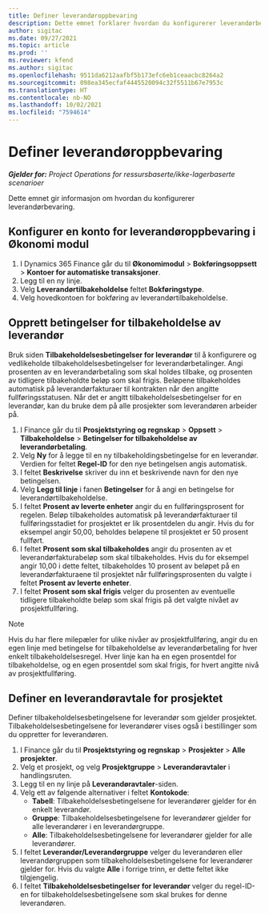 ```yaml
---
title: Definer leverandøroppbevaring
description: Dette emnet forklarer hvordan du konfigurerer leverandørbevaring.
author: sigitac
ms.date: 09/27/2021
ms.topic: article
ms.prod: ''
ms.reviewer: kfend
ms.author: sigitac
ms.openlocfilehash: 9511da6212aafbf5b173efc6eb1ceaacbc8264a2
ms.sourcegitcommit: 098ea345ecfaf4445520094c32f5511b67e7953c
ms.translationtype: HT
ms.contentlocale: nb-NO
ms.lasthandoff: 10/02/2021
ms.locfileid: "7594614"
---
```

# <a name="set-up-vendor-retention"></a>Definer leverandøroppbevaring

_**Gjelder for:** Project Operations for ressursbaserte/ikke-lagerbaserte scenarioer_

Dette emnet gir informasjon om hvordan du konfigurerer leverandørbevaring.

## <a name="set-up-a-vendor-retention-account-in-general-ledger"></a>Konfigurer en konto for leverandøroppbevaring i Økonomi modul

1. I Dynamics 365 Finance går du til **Økonomimodul** > **Bokføringsoppsett** > **Kontoer for automatiske transaksjoner**.
2. Legg til en ny linje.
3. Velg **Leverandørtilbakeholdelse** feltet **Bokføringstype**.
4. Velg hovedkontoen for bokføring av leverandørtilbakeholdelse.

## <a name="create-vendor-retention-terms"></a>Opprett betingelser for tilbakeholdelse av leverandør

Bruk siden **Tilbakeholdelsesbetingelser for leverandør** til å konfigurere og vedlikeholde tilbakeholdelsesbetingelser for leverandørbetalinger. Angi prosenten av en leverandørbetaling som skal holdes tilbake, og prosenten av tidligere tilbakeholdte beløp som skal frigis. Beløpene tilbakeholdes automatisk på leverandørfakturaer til kontrakten når den angitte fullføringsstatusen. Når det er angitt tilbakeholdelsesbetingelser for en leverandør, kan du bruke dem på alle prosjekter som leverandøren arbeider på.

1. I Finance går du til **Prosjektstyring og regnskap** > **Oppsett** > **Tilbakeholdelse** > **Betingelser for tilbakeholdelse av leverandørbetaling**.
2. Velg **Ny** for å legge til en ny tilbakeholdingsbetingelse for en leverandør. Verdien for feltet **Regel-ID** for den nye betingelsen angis automatisk. 
3. I feltet **Beskrivelse** skriver du inn et beskrivende navn for den nye betingelsen.
4. Velg **Legg til linje** i fanen **Betingelser** for å angi en betingelse for leverandørtilbakeholdelse.
5. I feltet **Prosent av leverte enheter** angir du en fullføringsprosent for regelen. Beløp tilbakeholdes automatisk på leverandørfakturaer til fullføringsstadiet for prosjektet er lik prosentdelen du angir. Hvis du for eksempel angir 50,00, beholdes beløpene til prosjektet er 50 prosent fullført.
6. I feltet **Prosent som skal tilbakeholdes** angir du prosenten av et leverandørfakturabeløp som skal tilbakeholdes. Hvis du for eksempel angir 10,00 i dette feltet, tilbakeholdes 10 prosent av beløpet på en leverandørfakturaene til prosjektet når fullføringsprosenten du valgte i feltet **Prosent av leverte enheter**.
7. I feltet **Prosent som skal frigis** velger du prosenten av eventuelle tidligere tilbakeholdte beløp som skal frigis på det valgte nivået av prosjektfullføring.

> [!NOTE]
> Hvis du har flere milepæler for ulike nivåer av prosjektfullføring, angir du en egen linje med betingelse for tilbakeholdelse av leverandørbetaling for hver enkelt tilbakeholdelsesregel. Hver linje kan ha en egen prosentdel for tilbakeholdelse, og en egen prosentdel som skal frigis, for hvert angitte nivå av prosjektfullføring.

## <a name="set-up-a-vendor-agreement-for-the-project"></a>Definer en leverandøravtale for prosjektet

Definer tilbakeholdelsesbetingelsene for leverandør som gjelder prosjektet. Tilbakeholdelsesbetingelsene for leverandører vises også i bestillinger som du oppretter for leverandøren.

1. I Finance går du til **Prosjektstyring og regnskap** > **Prosjekter** > **Alle prosjekter**. 
2. Velg et prosjekt, og velg **Prosjektgruppe** > **Leverandøravtaler** i handlingsruten.
3. Legg til en ny linje på **Leverandøravtaler**-siden.
4. Velg ett av følgende alternativer i feltet **Kontokode**:
   - **Tabell**: Tilbakeholdelsesbetingelsene for leverandører gjelder for én enkelt leverandør.
   - **Gruppe**: Tilbakeholdelsesbetingelsene for leverandører gjelder for alle leverandører i en leverandørgruppe.
   - **Alle**: Tilbakeholdelsesbetingelsene for leverandører gjelder for alle leverandører.
5. I feltet **Leverandør/Leverandørgruppe** velger du leverandøren eller leverandørgruppen som tilbakeholdelsesbetingelsene for leverandører gjelder for. Hvis du valgte **Alle** i forrige trinn, er dette feltet ikke tilgjengelig.
6. I feltet **Tilbakeholdelsesbetingelser for leverandør** velger du regel-ID-en for tilbakeholdelsesbetingelsene som skal brukes for denne leverandøren.


